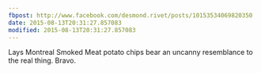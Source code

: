 ```yaml
---
fbpost: http://www.facebook.com/desmond.rivet/posts/10153534069820350
date: 2015-08-13T20:31:27.857083
modified: 2015-08-13T20:31:27.857083
---
```

Lays Montreal Smoked Meat potato chips bear an uncanny resemblance to the real thing.  Bravo.
